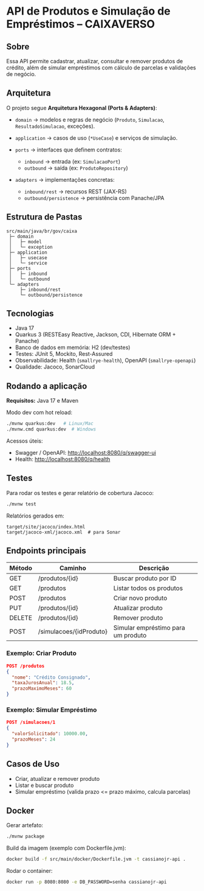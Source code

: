 # API de Produtos e Simulação de Empréstimos – CAIXAVERSO

## Sobre

Essa API permite cadastrar, atualizar, consultar e remover produtos de crédito, além de simular empréstimos com cálculo de parcelas e validações de negócio.

## Arquitetura

O projeto segue **Arquitetura Hexagonal (Ports & Adapters)**:

* `domain` → modelos e regras de negócio (`Produto`, `Simulacao`, `ResultadoSimulacao`, exceções).
* `application` → casos de uso (`*UseCase`) e serviços de simulação.
* `ports` → interfaces que definem contratos:

  * `inbound` → entrada (ex: `SimulacaoPort`)
  * `outbound` → saída (ex: `ProdutoRepository`)
* `adapters` → implementações concretas:

  * `inbound/rest` → recursos REST (JAX-RS)
  * `outbound/persistence` → persistência com Panache/JPA

## Estrutura de Pastas

```
src/main/java/br/gov/caixa
 ├─ domain
 │   ├─ model
 │   └─ exception
 ├─ application
 │   ├─ usecase
 │   └─ service
 ├─ ports
 │   ├─ inbound
 │   └─ outbound
 └─ adapters
     ├─ inbound/rest
     └─ outbound/persistence
```

## Tecnologias

* Java 17
* Quarkus 3 (RESTEasy Reactive, Jackson, CDI, Hibernate ORM + Panache)
* Banco de dados em memória: H2 (dev/testes)
* Testes: JUnit 5, Mockito, Rest-Assured
* Observabilidade: Health (`smallrye-health`), OpenAPI (`smallrye-openapi`)
* Qualidade: Jacoco, SonarCloud

## Rodando a aplicação

**Requisitos:** Java 17 e Maven

Modo dev com hot reload:

```bash
./mvnw quarkus:dev   # Linux/Mac
./mvnw.cmd quarkus:dev  # Windows
```

Acessos úteis:

* Swagger / OpenAPI: [http://localhost:8080/q/swagger-ui](http://localhost:8080/q/swagger-ui)
* Health: [http://localhost:8080/q/health](http://localhost:8080/q/health)

## Testes

Para rodar os testes e gerar relatório de cobertura Jacoco:

```bash
./mvnw test
```

Relatórios gerados em:

```
target/site/jacoco/index.html
target/jacoco-xml/jacoco.xml  # para Sonar
```

## Endpoints principais

| Método | Caminho                 | Descrição                          |
| ------ | ----------------------- | ---------------------------------- |
| GET    | /produtos/{id}          | Buscar produto por ID              |
| GET    | /produtos               | Listar todos os produtos           |
| POST   | /produtos               | Criar novo produto                 |
| PUT    | /produtos/{id}          | Atualizar produto                  |
| DELETE | /produtos/{id}          | Remover produto                    |
| POST   | /simulacoes/{idProduto} | Simular empréstimo para um produto |

### Exemplo: Criar Produto

```json
POST /produtos
{
  "nome": "Crédito Consignado",
  "taxaJurosAnual": 18.5,
  "prazoMaximoMeses": 60
}
```

### Exemplo: Simular Empréstimo

```json
POST /simulacoes/1
{
  "valorSolicitado": 10000.00,
  "prazoMeses": 24
}
```

## Casos de Uso

* Criar, atualizar e remover produto
* Listar e buscar produto
* Simular empréstimo (valida prazo <= prazo máximo, calcula parcelas)

## Docker

Gerar artefato:

```bash
./mvnw package
```

Build da imagem (exemplo com Dockerfile.jvm):

```bash
docker build -f src/main/docker/Dockerfile.jvm -t cassianojr-api .
```

Rodar o container:

```bash
docker run -p 8080:8080 -e DB_PASSWORD=senha cassianojr-api
```